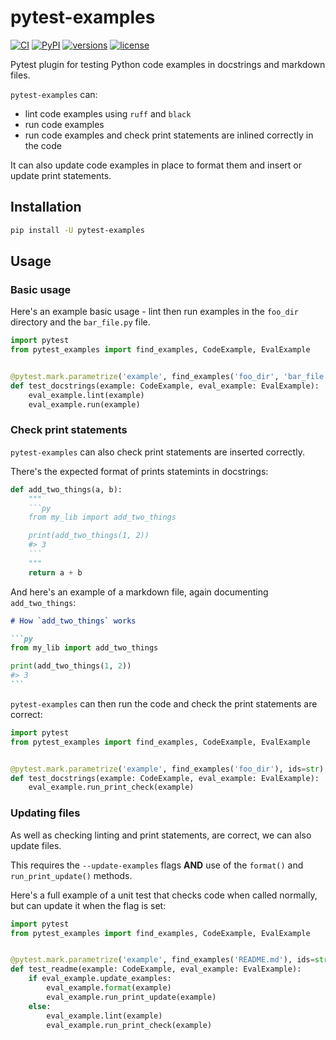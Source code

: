 # pytest-examples

[![CI](https://github.com/pydantic/pytest-examples/actions/workflows/ci.yml/badge.svg)](https://github.com/pydantic/pytest-examples/actions/workflows/ci.yml?query=event%3Apush+branch%3Amain)
[![PyPI](https://img.shields.io/pypi/v/pytest-examples.svg)](https://pypi.python.org/pypi/pytest-examples)
[![versions](https://img.shields.io/pypi/pyversions/pytest-examples.svg)](https://github.com/pydantic/pytest-examples)
[![license](https://img.shields.io/github/license/pydantic/pytest-examples.svg)](https://github.com/pydantic/pytest-examples/blob/main/LICENSE)

Pytest plugin for testing Python code examples in docstrings and markdown files.

`pytest-examples` can:
* lint code examples using `ruff` and `black`
* run code examples
* run code examples and check print statements are inlined correctly in the code

It can also update code examples in place to format them and insert or update print statements.

## Installation

```bash
pip install -U pytest-examples
```

## Usage

### Basic usage

Here's an example basic usage - lint then run examples in the `foo_dir` directory and the `bar_file.py` file.

```py
import pytest
from pytest_examples import find_examples, CodeExample, EvalExample


@pytest.mark.parametrize('example', find_examples('foo_dir', 'bar_file.py'), ids=str)
def test_docstrings(example: CodeExample, eval_example: EvalExample):
    eval_example.lint(example)
    eval_example.run(example)
```

### Check print statements

`pytest-examples` can also check print statements are inserted correctly.

There's the expected format of prints statemints in docstrings:

```py
def add_two_things(a, b):
    """
    ```py
    from my_lib import add_two_things

    print(add_two_things(1, 2))
    #> 3
    ```
    """
    return a + b
```

And here's an example of a markdown file, again documenting `add_two_things`:

````markdown
# How `add_two_things` works

```py
from my_lib import add_two_things

print(add_two_things(1, 2))
#> 3
```
````

`pytest-examples` can then run the code and check the print statements are correct:

```py
import pytest
from pytest_examples import find_examples, CodeExample, EvalExample


@pytest.mark.parametrize('example', find_examples('foo_dir'), ids=str)
def test_docstrings(example: CodeExample, eval_example: EvalExample):
    eval_example.run_print_check(example)
```

### Updating files

As well as checking linting and print statements, are correct, we can also update files.

This requires the `--update-examples` flags **AND** use of the `format()` and `run_print_update()` methods.

Here's a full example of a unit test that checks code when called normally, but can update it
when the flag is set:

```py
import pytest
from pytest_examples import find_examples, CodeExample, EvalExample


@pytest.mark.parametrize('example', find_examples('README.md'), ids=str)
def test_readme(example: CodeExample, eval_example: EvalExample):
    if eval_example.update_examples:
        eval_example.format(example)
        eval_example.run_print_update(example)
    else:
        eval_example.lint(example)
        eval_example.run_print_check(example)
```
